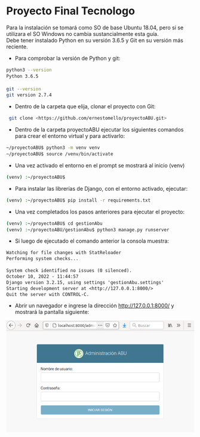 # Proyecto Final Tecnologo

Para la instalación se tomará como SO de base Ubuntu 18.04, pero si se utilizara el SO Windows no cambia sustancialmente esta guía.\
Debe tener instalado Python en su versión 3.6.5 y Git en su versión más reciente.

* Para comprobar la versión de Python y git:

```bash
python3 --version
Python 3.6.5

git --version
git version 2.7.4
```

* Dentro de la carpeta que elija, clonar el proyecto con Git:

```bash
 git clone <https://github.com/ernestomello/proyectoABU.git>
```

* Dentro de la carpeta proyectoABU ejecutar los siguientes comandos para crear el entorno virtual y para activarlo:

```bash
~/proyectoABU$ python3 -m venv venv
~/proyectoABU$ source /venv/bin/activate
```

* Una vez activado el entorno en el prompt se mostrará al inicio (venv)

```bash
(venv) :~/proyectoABU$
```

* Para instalar las librerías de Django, con el entorno activado, ejecutar:

```bash
(venv) :~/proyectoABU$ pip install -r requirements.txt
```

* Una vez completados los pasos anteriores para ejecutar el proyecto:

```bash
(venv) :~/proyectoABU$ cd gestionAbu
(venv) :~/proyectoABU/gestionAbu$ python3 manage.py runserver
```

* Si luego de ejecutado el comando anterior la consola muestra:

```text
Watching for file changes with StatReloader
Performing system checks...

System check identified no issues (0 silenced).
October 10, 2022 - 11:44:57
Django version 3.2.15, using settings 'gestionAbu.settings'
Starting development server at <http://127.0.0.1:8000/>
Quit the server with CONTROL-C.
```

* Abrir un navegador e ingrese la dirección <http://127.0.0.1:8000/> y mostrará la pantalla siguiente:

![Pantalla Inicio](pantalla_inicio.png)
